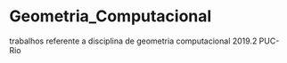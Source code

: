 # Geometria_Computacional
trabalhos referente a disciplina de geometria computacional 2019.2 PUC-Rio

